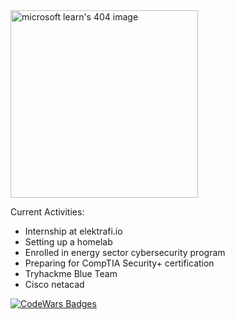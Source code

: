 <!--[![Github](https://img.shields.io/badge/-Github-000?style=flat&logo=Github&logoColor=white)](https://github.com//FredericGariepy)-->
<!--[![Linkedin](https://img.shields.io/badge/-LinkedIn-blue?style=flat&logo=Linkedin&logoColor=white)](https://www.linkedin.com/in/fredisgood/)-->
<!--[![Instagram](https://img.shields.io/badge/-Instagram-c13584?style=flat&labelColor=c13584&logo=instagram&logoColor=white)](https://www.instagram.com/world2fred/)-->
<!--[![Gmail](https://img.shields.io/badge/-Gmail-c14438?style=flat&logo=Gmail&logoColor=white)](mailto:frederic.czk@gmail.com)-->
<img src="https://learn.microsoft.com/en-us/media/learn/not-found/learn-not-found-dark-mode.png?branch=main" alt="microsoft learn's 404 image" width="300" />

Current Activities:
- Internship at elektrafi.io
- Setting up a homelab
- Enrolled in energy sector cybersecurity program
- Preparing for CompTIA Security+ certification
- Tryhackme Blue Team
- Cisco netacad


[![CodeWars Badges](https://www.codewars.com/users/fredy_codes/badges/small)](https://www.codewars.com/users/fredy_codes)

<!-- <p><img src="https://github-readme-stats.vercel.app/api/top-langs?username=fredericgariepy&show_icons=true&locale=en&layout=compact" alt="fredericgariepy" /></p> -->
